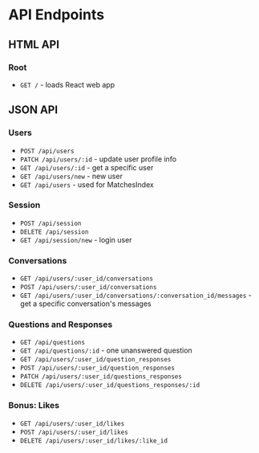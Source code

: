 # API Endpoints

## HTML API

### Root

- `GET /` - loads React web app

## JSON API

### Users

- `POST /api/users`
- `PATCH /api/users/:id` - update user profile info
- `GET /api/users/:id` - get a specific user
- `GET /api/users/new` - new user
- `GET /api/users` - used for MatchesIndex

### Session

- `POST /api/session`
- `DELETE /api/session`
- `GET /api/session/new` - login user


### Conversations

-  `GET /api/users/:user_id/conversations`
-  `POST /api/users/:user_id/conversations`
-  `GET /api/users/:user_id/conversations/:conversation_id/messages` -get a specific conversation's messages

### Questions and Responses

- `GET /api/questions`
- `GET /api/questions/:id` - one unanswered question
- `GET /api/users/:user_id/question_responses`
- `POST /api/users/:user_id/question_responses`
- `PATCH /api/users/:user_id/questions_responses`
- `DELETE /api/users/:user_id/questions_responses/:id`


### Bonus: Likes
- `GET /api/users/:user_id/likes`
- `POST /api/users/:user_id/likes`
- `DELETE /api/users/:user_id/likes/:like_id`
